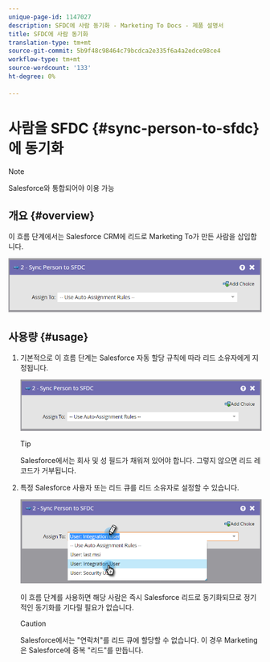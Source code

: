 ```yaml
---
unique-page-id: 1147027
description: SFDC에 사람 동기화 - Marketing To Docs - 제품 설명서
title: SFDC에 사람 동기화
translation-type: tm+mt
source-git-commit: 5b9f48c98464c79bcdca2e335f6a4a2edce98ce4
workflow-type: tm+mt
source-wordcount: '133'
ht-degree: 0%

---
```



# 사람을 SFDC {#sync-person-to-sfdc}에 동기화

>[!NOTE]
>
>Salesforce와 통합되어야 이용 가능

## 개요 {#overview}

이 흐름 단계에서는 Salesforce CRM에 리드로 Marketing To가 만든 사람을 삽입합니다.

![](assets/sync-person-to-sfdc.png)

## 사용량 {#usage}

1. 기본적으로 이 흐름 단계는 Salesforce 자동 할당 규칙에 따라 리드 소유자에게 지정됩니다.

   ![](assets/sync-person-to-sfdc.png)

   >[!TIP]
   >
   >Salesforce에서는 회사 및 성 필드가 채워져 있어야 합니다. 그렇지 않으면 리드 레코드가 거부됩니다.

1. 특정 Salesforce 사용자 또는 리드 큐를 리드 소유자로 설정할 수 있습니다.

   ![](assets/sync-person-to-sfdc-2.png)

   이 흐름 단계를 사용하면 해당 사람은 즉시 Salesforce 리드로 동기화되므로 정기적인 동기화를 기다릴 필요가 없습니다.

   >[!CAUTION]
   >
   >Salesforce에서는 &quot;연락처&quot;를 리드 큐에 할당할 수 없습니다. 이 경우 Marketing은 Salesforce에 중복 &quot;리드&quot;를 만듭니다.
